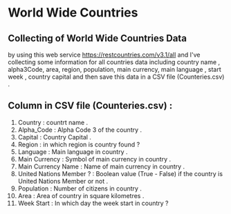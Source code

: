 # **World Wide Countries** 

## Collecting of World Wide Countries Data

by using this web service https://restcountries.com/v3.1/all and I've collecting some information for all countries data including country name , alpha3Code, area, region, population, main currency, main language , start week , country capital and then save this data in a CSV file (Counteries.csv) .

## Column in CSV file (Counteries.csv) :
1. Country : countrt name .
2. Alpha_Code : Alpha Code 3 of the country .
3. Capital : Country Capital .
4. Region : in which region is country found ?
5. Language : Main language in country .
6. Main Currency : Symbol of main currency in country .
7. Main Currency Name : Name of main currency in country .
8. United Nations Member ? : Boolean value (True - False) if the country is United Nations Member or not .
9. Population : Number of citizens in country . 
10. Area : Area of country in square kilometres .
11. Week Start : In which day the week start in country ? 
